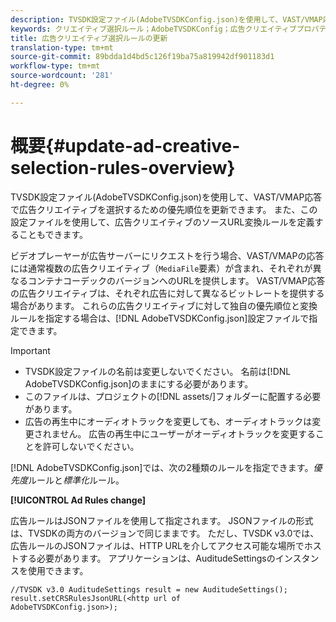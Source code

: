 ```yaml
---
description: TVSDK設定ファイル(AdobeTVSDKConfig.json)を使用して、VAST/VMAP応答で広告クリエイティブを選択するための優先順位を更新できます。 また、この設定ファイルを使用して、広告クリエイティブのソースURL変換ルールを定義することもできます。
keywords: クリエイティブ選択ルール；AdobeTVSDKConfig；広告クリエイティブプロパティ；変換ルール
title: 広告クリエイティブ選択ルールの更新
translation-type: tm+mt
source-git-commit: 89bdda1d4bd5c126f19ba75a819942df901183d1
workflow-type: tm+mt
source-wordcount: '281'
ht-degree: 0%

---
```



# 概要{#update-ad-creative-selection-rules-overview}

TVSDK設定ファイル(AdobeTVSDKConfig.json)を使用して、VAST/VMAP応答で広告クリエイティブを選択するための優先順位を更新できます。 また、この設定ファイルを使用して、広告クリエイティブのソースURL変換ルールを定義することもできます。

ビデオプレーヤーが広告サーバーにリクエストを行う場合、VAST/VMAPの応答には通常複数の広告クリエイティブ（`MediaFile`要素）が含まれ、それぞれが異なるコンテナコーデックのバージョンへのURLを提供します。 VAST/VMAP応答の広告クリエイティブは、それぞれ広告に対して異なるビットレートを提供する場合があります。 これらの広告クリエイティブに対して独自の優先順位と変換ルールを指定する場合は、[!DNL AdobeTVSDKConfig.json]設定ファイルで指定できます。

>[!IMPORTANT]
>
>* TVSDK設定ファイルの名前は変更しないでください。 名前は[!DNL AdobeTVSDKConfig.json]のままにする必要があります。
>* このファイルは、プロジェクトの[!DNL assets/]フォルダーに配置する必要があります。
>* 広告の再生中にオーディオトラックを変更しても、オーディオトラックは変更されません。 広告の再生中にユーザーがオーディオトラックを変更することを許可しないでください。

>



[!DNL AdobeTVSDKConfig.json]では、次の2種類のルールを指定できます。*優先度*&#x200B;ルールと&#x200B;*標準化*&#x200B;ルール。

**[!UICONTROL Ad Rules change]**

<!--<a id="section_EDCE7C94156D4A47AA2FBAE9BE0390CE"></a>-->

広告ルールはJSONファイルを使用して指定されます。 JSONファイルの形式は、TVSDKの両方のバージョンで同じままです。 ただし、TVSDK v3.0では、広告ルールのJSONファイルは、HTTP URLを介してアクセス可能な場所でホストする必要があります。 アプリケーションは、AuditudeSettingsのインスタンスを使用できます。

```
//TVSDK v3.0 AuditudeSettings result = new AuditudeSettings(); 
result.setCRSRulesJsonURL(<http url of 
AdobeTVSDKConfig.json>);  
```

